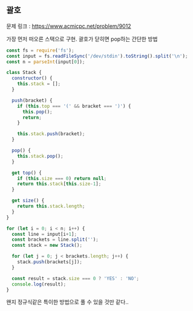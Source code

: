 ## 괄호

문제 링크 : https://www.acmicpc.net/problem/9012

가장 먼저 떠오른 스택으로 구현.
괄호가 닫히면 pop하는 간단한 방법

```js
const fs = require('fs');
const input = fs.readFileSync('/dev/stdin').toString().split('\n');
const n = parseInt(input[0]);

class Stack {
  constructor() {
    this.stack = [];
  }

  push(bracket) {
    if (this.top === '(' && bracket === ')') {
      this.pop();
      return;
    }

    this.stack.push(bracket);
  }

  pop() {
    this.stack.pop();
  }

  get top() {
    if (this.size === 0) return null;
    return this.stack[this.size-1];
  }

  get size() {
    return this.stack.length;
  }
}

for (let i = 0; i < n; i++) {
  const line = input[i+1];
  const brackets = line.split('');
  const stack = new Stack();

  for (let j = 0; j < brackets.length; j++) {
    stack.push(brackets[j]);
  }

  const result = stack.size === 0 ? 'YES' : 'NO';
  console.log(result);
}
```

왠지 정규식같은 특이한 방법으로 풀 수 있을 것만 같다..
